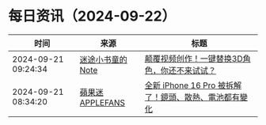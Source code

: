 ﻿# 每日资讯（2024-09-22）

|时间|来源|标题|
|---|---|---|
|2024-09-21 09:24:34|[迷途小书童的Note](https://xugaoxiang.com/feed)|[颠覆视频创作！一键替换3D角色，你还不来试试？](https://xugaoxiang.com/2024/09/21/motionshop/)|
|2024-09-21 08:34:20|[蘋果迷 APPLEFANS](https://applefans.today/feed/)|[全新 iPhone 16 Pro 被拆解了！鏡頭、散熱、電池都有變化](https://applefans.today/2024-09-rewa-lab-teardown-iphone-16-pro-video/)|
